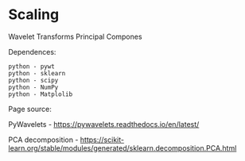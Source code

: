 # Scaling

Wavelet Transforms
Principal Compones




Dependences:
    
    python - pywt
    python - sklearn
    python - scipy
    python - NumPy
    python - Matplolib


Page source:

  PyWavelets - https://pywavelets.readthedocs.io/en/latest/
  
  PCA decomposition - https://scikit-learn.org/stable/modules/generated/sklearn.decomposition.PCA.html

